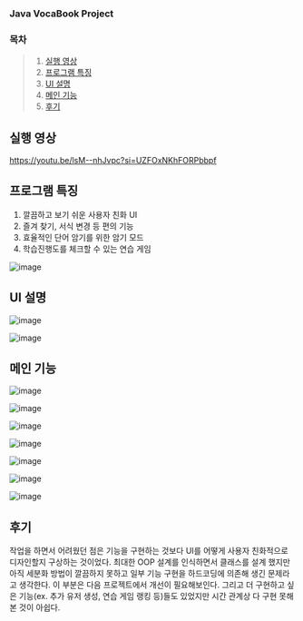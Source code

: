 ### Java VocaBook Project

### 목차
> 1. [실행 영상](#실행-영상)
> 2. [프로그램 특징](#프로그램-특징)
> 3. [UI 설명](#UI-설명)
> 4. [메인 기능](#메인-기능)
> 5. [후기](#후기)

## 실행 영상
https://youtu.be/lsM--nhJvpc?si=UZFOxNKhFORPbbpf

## 프로그램 특징

1. 깔끔하고 보기 쉬운 사용자 친화 UI
2. 즐겨 찾기, 서식 변경 등 편의 기능
3. 효율적인 단어 암기를 위한 암기 모드
4. 학습진행도를 체크할 수 있는 연습 게임

![image](https://github.com/user-attachments/assets/2c66c710-3474-4029-8262-47b67022963d)

## UI 설명

![image](https://github.com/user-attachments/assets/b3c5118d-c750-4cd3-89ac-fb6c081424ad)

![image](https://github.com/user-attachments/assets/47f88884-6114-45d2-8220-bcd4e2b86f23)

## 메인 기능

![image](https://github.com/user-attachments/assets/e8beadb0-f025-41b5-9778-2bbf5539e91e)

![image](https://github.com/user-attachments/assets/25bf0a4c-5a74-47aa-86f2-3ae6d5d8752f)

![image](https://github.com/user-attachments/assets/3b10b45c-deb1-4ca1-89d0-72ccd5cf51dd)

![image](https://github.com/user-attachments/assets/56fb6bec-baaf-4cfa-872c-017ef8c18849)

![image](https://github.com/user-attachments/assets/8adf2e23-2747-4636-a785-5f5b7082e6be)

![image](https://github.com/user-attachments/assets/b48ab36c-8db2-4182-ae70-1bc4e3e93f7b)

![image](https://github.com/user-attachments/assets/6a3ec0e1-02b4-4a04-85c0-c8fd93d8a28c)


## 후기

작업을 하면서 어려웠던 점은 기능을 구현하는 것보다 UI를 어떻게 사용자 친화적으로 디자인할지 구상하는 것이었다. 
최대한 OOP 설계를 인식하면서 클래스를 설계 했지만 아직 세분화 방법이 깔끔하지 못하고 일부 기능 구현을 하드코딩에 의존해 생긴 문제라고 생각한다. 
이 부분은 다음 프로젝트에서 개선이 필요해보인다. 그리고 더 구현하고 싶은 기능(ex. 추가 유저 생성, 연습 게임 랭킹 등)들도 있었지만 시간 관계상 다 구현 못해 본 것이 아쉽다. 


